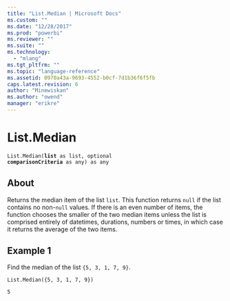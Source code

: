 ```yaml
---
title: "List.Median | Microsoft Docs"
ms.custom: ""
ms.date: "12/28/2017"
ms.prod: "powerbi"
ms.reviewer: ""
ms.suite: ""
ms.technology: 
  - "mlang"
ms.tgt_pltfrm: ""
ms.topic: "language-reference"
ms.assetid: 0970a43a-9693-4552-b0cf-7d1b36f6f5fb
caps.latest.revision: 6
author: "Minewiskan"
ms.author: "owend"
manager: "erikre"
---
```

# List.Median
<code>List.Median(**list** as list, optional **comparisonCriteria** as any) as any</code>

## About
Returns the median item of the list <code>list</code>. This function returns <code>null</code> if the list contains no non-<code>null</code> values. If there is an even number of items, the function chooses the smaller of the two median items unless the list is comprised entirely of datetimes, durations, numbers or times, in which case it returns the average of the two items.

## Example 1
Find the median of the list <code>{5, 3, 1, 7, 9}</code>.

<code>List.Median({5, 3, 1, 7, 9})</code>

<code>5</code>  
